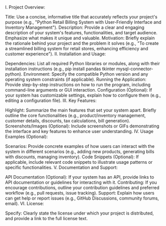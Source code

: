I. Project Overview:

Title: Use a concise, informative title that accurately reflects your project's purpose (e.g., "Python Retail Billing System with User-Friendly Interface and Inventory Management").
Description: Provide a clear and engaging description of your system's features, functionalities, and target audience. Emphasize what makes it unique and valuable.
Motivation: Briefly explain the rationale behind your project and the problem it solves (e.g., "To create a streamlined billing system for retail stores, enhancing efficiency and customer experience").
II. Installation and Usage:

Dependencies: List all required Python libraries or modules, along with their installation instructions (e.g., pip install pandas tkinter mysql-connector-python).
Environment: Specify the compatible Python version and any operating system constraints (if applicable).
Running the Application: Provide step-by-step instructions on how to run the program, including command-line arguments or GUI interaction.
Configuration (Optional): If your system has customizable settings, explain how to configure them (e.g., editing a configuration file).
III. Key Features:

Highlight: Summarize the main features that set your system apart. Briefly outline the core functionalities (e.g., product/inventory management, customer details, discounts, tax calculations, bill generation).
Screenshots/Images (Optional): Include screenshots or GIFs demonstrating the interface and key features to enhance user understanding.
IV. Usage Examples (Optional):

Scenarios: Provide concrete examples of how users can interact with the system in different scenarios (e.g., adding new products, generating bills with discounts, managing inventory).
Code Snippets (Optional): If applicable, include relevant code snippets to illustrate usage patterns or specific functionalities.
V. Documentation and Support:

API Documentation (Optional): If your system has an API, provide links to API documentation or guidelines for interacting with it.
Contributing: If you encourage contributions, outline your contribution guidelines and preferred workflow (e.g., pull requests, issue tracking).
Support: Explain how users can get help or report issues (e.g., GitHub Discussions, community forums, email).
VI. License:

Specify: Clearly state the license under which your project is distributed, and provide a link to the full license text.
